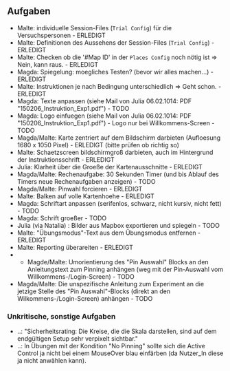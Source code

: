 
## Aufgaben

- Malte: individuelle Session-Files (`Trial Config`) für die Versuchspersonen - ERLEDIGT
- Malte: Definitionen des Aussehens der Session-Files (`Trial Config`) - ERLEDIGT
- Malte: Checken ob die '#Map ID' in der `Places Config` noch nötig ist => Nein, kann raus. - ERLEDIGT
- Magda: Spiegelung: moegliches Testen? (bevor wir alles machen...) - ERLEDIGT
- Malte: Instruktionen je nach Bedingung unterschiedlich => Geht schon. - ERLEDIGT
- Magda: Texte anpassen (siehe Mail von Julia 06.02.1014: PDF "150206_Instruktion_Exp1.pdf") - TODO
- Magda: Logo einfuegen (siehe Mail von Julia 06.02.1014: PDF "150206_Instruktion_Exp1.pdf") - Logo nur bei Willkommens-Screen - TODO
- Magda/Malte: Karte zentriert auf dem Bildschirm darbieten (Aufloesung 1680 x 1050 Pixel) - ERLEDIGT (bitte prüfen ob richtig so)
- Malte: Schaetzscreen bildschirmgroß darbieten, auch im Hintergrund der Instruktionsschrift - ERLEDIGT
- Julia: Klarheit über die Groeße der Kartenausschnitte - ERLEDIGT
- Magda/Malte: Rechenaufgabe: 30 Sekunden Timer (und bis Ablauf des Timers neue Rechenaufgaben anzeigen) - TODO
- Magda/Malte: Pinwahl forcieren - ERLEDIGT
- Malte: Balken auf volle Kartenhoehe - ERLEDIGT
- Magda: Schriftart anpassen (serifenlos, schwarz, nicht kursiv, nicht fett) - TODO
- Magda: Schrift groeßer - TODO
- Julia (via Natalia) : Bilder aus Mapbox exportieren und spiegeln - TODO
- Malte: "Übungsmodus"-Text aus dem Übungsmodus entfernen - ERLEDIGT
- Malte: Reporting überareiten - ERLEDIGT
- - Magde/Malte: Umorientierung des "Pin Auswahl" Blocks an den Anleitungstext zum Pinning anhängen (weg mit der Pin-Auswahl vom Willkommens-/Login-Screen) - TODO
- Magda/Malte: Die unspezifische Anleitung zum Experiment an die jetzige Stelle des "Pin Auswahl"-Blocks (direkt an den Wilkommens-/Login-Screen) anhängen - TODO

### Unkritische, sonstige Aufgaben

- ..: "Sicherheitsrating: Die Kreise, die die Skala darstellen, sind auf dem endgültigen Setup sehr verpixelt sichtbar."
- ..: In Übungen mit der Kondition "No Pinning" sollte sich die Active Control ja nicht bei einem MouseOver blau einfärben (da Nutzer_In diese ja nicht anwählen kann).

